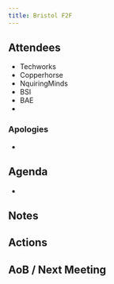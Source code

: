 ```yaml
---
title: Bristol F2F
---
```


## Attendees
- Techworks
- Copperhorse
- NquiringMinds
- BSI
- BAE
-

### Apologies
- 

## Agenda
- 

## Notes

## Actions

## AoB / Next Meeting